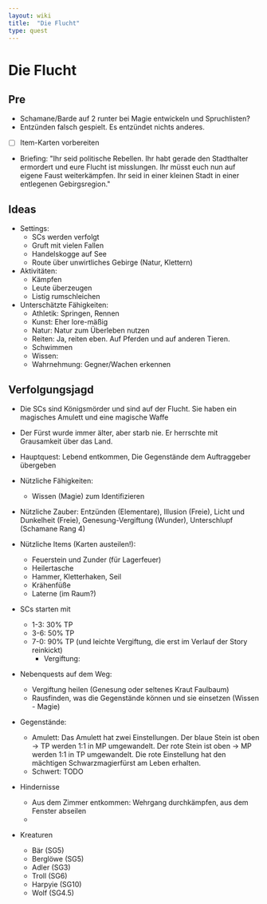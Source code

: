 ```yaml
---
layout: wiki
title:  "Die Flucht"
type: quest
---
```


# Die Flucht
## Pre
- Schamane/Barde auf 2 runter bei Magie entwickeln und Spruchlisten?
- Entzünden falsch gespielt. Es entzündet nichts anderes.
- [ ] Item-Karten vorbereiten
- Briefing: "Ihr seid politische Rebellen. Ihr habt gerade den Stadthalter ermordert und eure Flucht ist misslungen. Ihr müsst euch nun auf eigene Faust weiterkämpfen. Ihr seid in einer kleinen Stadt in einer entlegenen Gebirgsregion."

## Ideas
- Settings:
  - SCs werden verfolgt
  - Gruft mit vielen Fallen
  - Handelskogge auf See
  - Route über unwirtliches Gebirge (Natur, Klettern)
- Aktivitäten:
  - Kämpfen
  - Leute überzeugen
  - Listig rumschleichen
- Unterschätzte Fähigkeiten:
  - Athletik: Springen, Rennen
  - Kunst: Eher lore-mäßig
  - Natur: Natur zum Überleben nutzen
  - Reiten: Ja, reiten eben. Auf Pferden und auf anderen Tieren.
  - Schwimmen 
  - Wissen: 
  - Wahrnehmung: Gegner/Wachen erkennen

## Verfolgungsjagd
- Die SCs sind Königsmörder und sind auf der Flucht. Sie haben ein magisches Amulett und eine magische Waffe
- Der Fürst wurde immer älter, aber starb nie. Er herrschte mit Grausamkeit über das Land.
- Hauptquest: Lebend entkommen, Die Gegenstände dem Auftraggeber übergeben

- Nützliche Fähigkeiten:
  - Wissen (Magie) zum Identifizieren
- Nützliche Zauber: Entzünden (Elementare), Illusion (Freie), Licht und Dunkelheit (Freie), Genesung-Vergiftung (Wunder), Unterschlupf (Schamane Rang 4)
- Nützliche Items (Karten austeilen!):
  - Feuerstein und Zunder (für Lagerfeuer)
  - Heilertasche
  - Hammer, Kletterhaken, Seil
  - Krähenfüße
  - Laterne (im Raum?)

- SCs starten mit
  - 1-3: 30% TP
  - 3-6: 50% TP
  - 7-0: 90% TP (und leichte Vergiftung, die erst im Verlauf der Story reinkickt)
    - Vergiftung: 
- Nebenquests auf dem Weg:
  - Vergiftung heilen (Genesung oder seltenes Kraut Faulbaum)
  - Rausfinden, was die Gegenstände können und sie einsetzen  (Wissen - Magie)

- Gegenstände:
  - Amulett: Das Amulett hat zwei Einstellungen. Der blaue Stein ist oben -> TP werden 1:1 in MP umgewandelt. Der rote Stein ist oben -> MP werden 1:1 in TP umgewandelt. Die rote Einstellung hat den mächtigen Schwarzmagierfürst am Leben erhalten.
  - Schwert: TODO

- Hindernisse
  - Aus dem Zimmer entkommen: Wehrgang durchkämpfen, aus dem Fenster abseilen
  - 


- Kreaturen
  - Bär (SG5)
  - Berglöwe (SG5)
  - Adler (SG3)
  - Troll (SG6)
  - Harpyie (SG10)
  - Wolf (SG4.5)